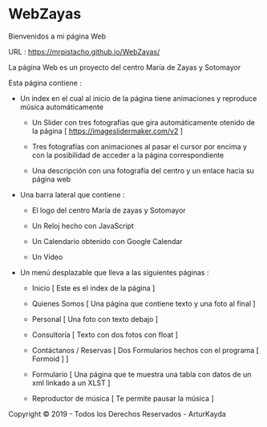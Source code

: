 # WebZayas

Bienvenidos a mi página Web

URL : https://mrpistacho.github.io/WebZayas/

La página Web es un proyecto del centro María de Zayas y Sotomayor

Esta página contiene : 

  - Un index en el cual al inicio de la página tiene animaciones y reproduce música automáticamente 
  
    - Un Slider con tres fotografías que gira automáticamente otenido de la página [ https://imageslidermaker.com/v2 ]
  
    - Tres fotografías con animaciones al pasar el cursor por encima y con la posibilidad de acceder a la página correspondiente
    
    - Una descripción con una fotografía del centro y un enlace hacia su página web
  
  - Una barra lateral que contiene :
  
      - El logo del centro María de zayas y Sotomayor
      
      - Un Reloj hecho con JavaScript
      
      - Un Calendario obtenido con Google Calendar
      
      - Un Video 
      
  - Un menú desplazable que lleva a las siguientes páginas :
  
      - Inicio [ Este es el index de la página ]
      
      - Quienes Somos [ Una página que contiene texto y una foto al final ]
      
      - Personal [ Una foto con texto debajo ]
      
      - Consultoría [ Texto con dos fotos con float ]
      
      - Contáctanos / Reservas [ Dos Formularios hechos con el programa [ Formoid ] ]
      
      - Formulario [ Una página que te muestra una tabla con datos de un xml linkado a un XLST ]
      
      - Reproductor de música [ Te permite pausar la música ]
      
      
Copyright © 2019 - Todos los Derechos Reservados - ArturKayda
